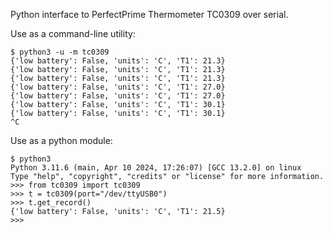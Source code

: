 Python interface to PerfectPrime Thermometer TC0309 over serial.

Use as a command-line utility:
```
$ python3 -u -m tc0309
{'low battery': False, 'units': 'C', 'T1': 21.3}
{'low battery': False, 'units': 'C', 'T1': 21.3}
{'low battery': False, 'units': 'C', 'T1': 21.3}
{'low battery': False, 'units': 'C', 'T1': 27.0}
{'low battery': False, 'units': 'C', 'T1': 27.0}
{'low battery': False, 'units': 'C', 'T1': 30.1}
{'low battery': False, 'units': 'C', 'T1': 30.1}
^C
```

Use as a python module:
```
$ python3
Python 3.11.6 (main, Apr 10 2024, 17:26:07) [GCC 13.2.0] on linux
Type "help", "copyright", "credits" or "license" for more information.
>>> from tc0309 import tc0309
>>> t = tc0309(port="/dev/ttyUSB0")
>>> t.get_record()
{'low battery': False, 'units': 'C', 'T1': 21.5}
>>>
```

